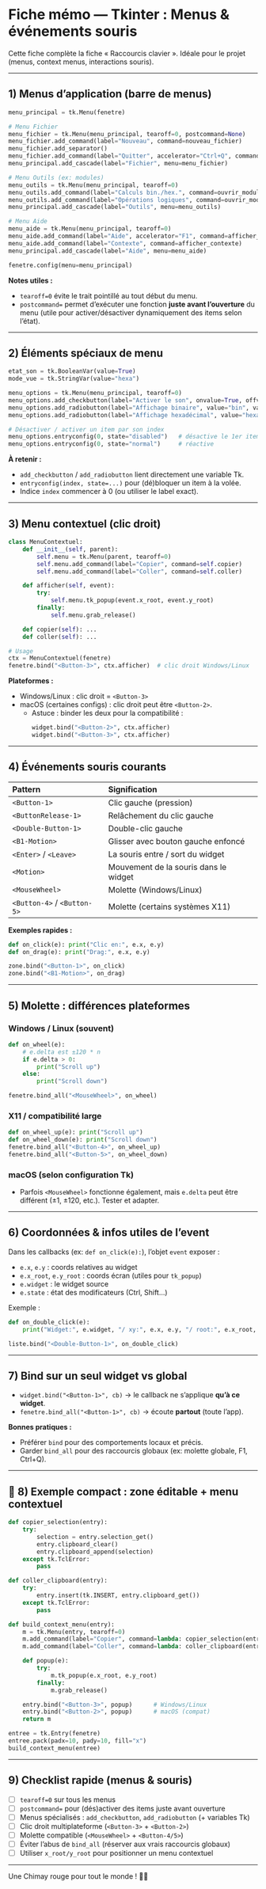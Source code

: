 # Fiche mémo — Tkinter : Menus & événements souris

Cette fiche complète la fiche « Raccourcis clavier ». Idéale pour le projet (menus, context menus, interactions souris).

---

##  1) Menus d’application (barre de menus)

```python
menu_principal = tk.Menu(fenetre)

# Menu Fichier
menu_fichier = tk.Menu(menu_principal, tearoff=0, postcommand=None)
menu_fichier.add_command(label="Nouveau", command=nouveau_fichier)
menu_fichier.add_separator()
menu_fichier.add_command(label="Quitter", accelerator="Ctrl+Q", command=fenetre.destroy)
menu_principal.add_cascade(label="Fichier", menu=menu_fichier)

# Menu Outils (ex: modules)
menu_outils = tk.Menu(menu_principal, tearoff=0)
menu_outils.add_command(label="Calculs bin./hex.", command=ouvrir_module_calculs)
menu_outils.add_command(label="Opérations logiques", command=ouvrir_module_logique)
menu_principal.add_cascade(label="Outils", menu=menu_outils)

# Menu Aide
menu_aide = tk.Menu(menu_principal, tearoff=0)
menu_aide.add_command(label="Aide", accelerator="F1", command=afficher_aide)
menu_aide.add_command(label="Contexte", command=afficher_contexte)
menu_principal.add_cascade(label="Aide", menu=menu_aide)

fenetre.config(menu=menu_principal)
```

**Notes utiles :**
- `tearoff=0` évite le trait pointillé au tout début du menu.
- `postcommand=` permet d’exécuter une fonction **juste avant l’ouverture** du menu (utile pour activer/désactiver dynamiquement des items selon l’état).

---

##  2) Éléments spéciaux de menu

```python
etat_son = tk.BooleanVar(value=True)
mode_vue = tk.StringVar(value="hexa")

menu_options = tk.Menu(menu_principal, tearoff=0)
menu_options.add_checkbutton(label="Activer le son", onvalue=True, offvalue=False, variable=etat_son)
menu_options.add_radiobutton(label="Affichage binaire", value="bin", variable=mode_vue)
menu_options.add_radiobutton(label="Affichage hexadécimal", value="hexa", variable=mode_vue)

# Désactiver / activer un item par son index
menu_options.entryconfig(0, state="disabled")   # désactive le 1er item
menu_options.entryconfig(0, state="normal")     # réactive
```

**À retenir :**
- `add_checkbutton` / `add_radiobutton` lient directement une variable Tk.
- `entryconfig(index, state=...)` pour (dé)bloquer un item à la volée.
- Indice `index` commencer à 0 (ou utiliser le label exact).

---

##  3) Menu contextuel (clic droit)

```python
class MenuContextuel:
    def __init__(self, parent):
        self.menu = tk.Menu(parent, tearoff=0)
        self.menu.add_command(label="Copier", command=self.copier)
        self.menu.add_command(label="Coller", command=self.coller)

    def afficher(self, event):
        try:
            self.menu.tk_popup(event.x_root, event.y_root)
        finally:
            self.menu.grab_release()

    def copier(self): ...
    def coller(self): ...

# Usage
ctx = MenuContextuel(fenetre)
fenetre.bind("<Button-3>", ctx.afficher)  # clic droit Windows/Linux
```

**Plateformes :**
- Windows/Linux : clic droit = `<Button-3>`
- macOS (certaines configs) : clic droit peut être `<Button-2>`.
  - Astuce : binder les deux pour la compatibilité :
    ```python
    widget.bind("<Button-2>", ctx.afficher)
    widget.bind("<Button-3>", ctx.afficher)
    ```

---

##  4) Événements souris courants

| Pattern | Signification |
|:--|:--|
| `<Button-1>` | Clic gauche (pression) |
| `<ButtonRelease-1>` | Relâchement du clic gauche |
| `<Double-Button-1>` | Double-clic gauche |
| `<B1-Motion>` | Glisser avec bouton gauche enfoncé |
| `<Enter>` / `<Leave>` | La souris entre / sort du widget |
| `<Motion>` | Mouvement de la souris dans le widget |
| `<MouseWheel>` | Molette (Windows/Linux) |
| `<Button-4>` / `<Button-5>` | Molette (certains systèmes X11) |

**Exemples rapides :**
```python
def on_click(e): print("Clic en:", e.x, e.y)
def on_drag(e): print("Drag:", e.x, e.y)

zone.bind("<Button-1>", on_click)
zone.bind("<B1-Motion>", on_drag)
```

---

##  5) Molette : différences plateformes

### Windows / Linux (souvent)
```python
def on_wheel(e):
    # e.delta est ±120 * n
    if e.delta > 0:
        print("Scroll up")
    else:
        print("Scroll down")

fenetre.bind_all("<MouseWheel>", on_wheel)
```

### X11 / compatibilité large
```python
def on_wheel_up(e): print("Scroll up")
def on_wheel_down(e): print("Scroll down")
fenetre.bind_all("<Button-4>", on_wheel_up)
fenetre.bind_all("<Button-5>", on_wheel_down)
```

### macOS (selon configuration Tk)
- Parfois `<MouseWheel>` fonctionne également, mais `e.delta` peut être différent (±1, ±120, etc.). Tester et adapter.

---

##  6) Coordonnées & infos utiles de l’event

Dans les callbacks (ex: `def on_click(e):`), l’objet `event` exposer :

- `e.x`, `e.y` : coords relatives au widget
- `e.x_root`, `e.y_root` : coords écran (utiles pour `tk_popup`)
- `e.widget` : le widget source
- `e.state` : état des modificateurs (Ctrl, Shift…)

Exemple :
```python
def on_double_click(e):
    print("Widget:", e.widget, "/ xy:", e.x, e.y, "/ root:", e.x_root, e.y_root)

liste.bind("<Double-Button-1>", on_double_click)
```

---

##  7) Bind sur un seul widget vs global

- `widget.bind("<Button-1>", cb)` → le callback ne s’applique **qu’à ce widget**.
- `fenetre.bind_all("<Button-1>", cb)` → écoute **partout** (toute l’app).

**Bonnes pratiques :**
- Préférer `bind` pour des comportements locaux et précis.
- Garder `bind_all` pour des raccourcis globaux (ex: molette globale, F1, Ctrl+Q).

---

## 🧪 8) Exemple compact : zone éditable + menu contextuel

```python
def copier_selection(entry):
    try:
        selection = entry.selection_get()
        entry.clipboard_clear()
        entry.clipboard_append(selection)
    except tk.TclError:
        pass

def coller_clipboard(entry):
    try:
        entry.insert(tk.INSERT, entry.clipboard_get())
    except tk.TclError:
        pass

def build_context_menu(entry):
    m = tk.Menu(entry, tearoff=0)
    m.add_command(label="Copier", command=lambda: copier_selection(entry))
    m.add_command(label="Coller", command=lambda: coller_clipboard(entry))

    def popup(e):
        try:
            m.tk_popup(e.x_root, e.y_root)
        finally:
            m.grab_release()

    entry.bind("<Button-3>", popup)      # Windows/Linux
    entry.bind("<Button-2>", popup)      # macOS (compat)
    return m

entree = tk.Entry(fenetre)
entree.pack(padx=10, pady=10, fill="x")
build_context_menu(entree)
```

---

##  9) Checklist rapide (menus & souris)

- [ ] `tearoff=0` sur tous les menus
- [ ] `postcommand=` pour (dés)activer des items juste avant ouverture
- [ ] Menus spécialisés : `add_checkbutton`, `add_radiobutton` (+ variables Tk)
- [ ] Clic droit multiplateforme (`<Button-3>` + `<Button-2>`)
- [ ] Molette compatible (`<MouseWheel>` + `<Button-4/5>`)
- [ ] Éviter l’abus de `bind_all` (réserver aux vrais raccourcis globaux)
- [ ] Utiliser `x_root/y_root` pour positionner un menu contextuel

---

Une Chimay rouge pour tout le monde ! 🍺😄

